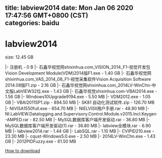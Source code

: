
title: labview2014
date: Mon Jan 06 2020 17:47:56 GMT+0800 (CST)    
categories: baidu
---

# labview2014
size: 12.45 GB
 
 
|- 注册机 - 0 B
|- 石鑫华视觉网shixinhua.com_VISION_2014_F1-视觉开发包Vision Development Module(VDM)2014版F1.exe - 1.40 GB
|- 石鑫华视觉网shixinhua.com_VAS_2014_08_F1-视觉采集软件Vision Acquisition Software 2014.08版F1.zip - 2.16 GB
|- 石鑫华视觉网shixinhua.com_2014LV-WinChn-中文版LabVIEW32位.exe - 1.43 GB
|- 石鑫华视觉shixinhua.com-VBAI2014.exe - 1.56 GB
|- Windows10Upgrade9194.exe - 5.50 MB
|- VDM2012.exe - 1.05 GB
|- VBAI2011SP1.zip - 894.50 MB
|- SK81 自动化测试软件.zip - 126.70 MB
|- NIVISA1550full.exe - 654.70 MB
|- NIELVISII用户手册.rar - 48.90 MB
|- NI.LabVIEW.Datalogging.and.Supervisory.Control.Module.v2015.Incl.Keygen-AMPED.rar - 82.50 MB
|- MySQL数据库客户端开发驱动.rar - 36.80 MB
|- MySQL数据库客户端开发驱动(1).rar - 36.80 MB
|- labview全模块.rar - 6.90 MB
|- labview2014.rar - 1.44 GB
|- LabSQL.rar - 1.10 MB
|- CVIPID210.exe - 23.30 MB
|- cqust-Windows5.0.exe - 2.50 MB
|- 2014LV-WinChn.exe - 1.43 GB
|- 2012PIDFuzzy.exe - 61.50 MB

[How to download](https://bpcam.bemobtrk.com/go/2ceec3aa-1ca2-46d6-b9ff-aaa5c184517c?jno=1272)